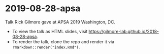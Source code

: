 # 2019-08-28-apsa

Talk Rick Gilmore gave at APSA 2019 Washington, DC.

- To view the talk as HTML slides, visit <https://gilmore-lab.github.io/2018-08-28-apsa>.
- To render the talk, clone the repo and render it via `rmarkdown::render("index.Rmd")`.
